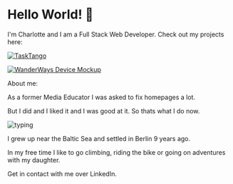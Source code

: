 # Hello World! 👋

I'm Charlotte and I am a Full Stack Web Developer. Check out my projects here:


[![TaskTango](https://github.com/uetrozi/uetrozi/assets/139115048/3b26e730-3468-439d-898e-8c619da2211d)](https://tasktango.vercel.app/)

[![WanderWays Device Mockup](https://github.com/uetrozi/charlotte-konrad-tourio-app/assets/139115048/dd158a68-5a8c-4cfb-bd4b-e0f922c43ab6)](https://charlotte-konrad-tourio-app.vercel.app/)

About me:

As a former Media Educator I was asked to fix homepages a lot. 

But I did and I liked it and I was good at it. 
So thats what I do now.

![typing](https://media.tenor.com/k4CNdciy3f4AAAAC/typing-working.gif)

I grew up near the Baltic Sea and settled in Berlin 9 years ago. 

In my free time I like to go climbing, riding the bike or going on adventures with my daughter.

Get in contact with me over LinkedIn.


